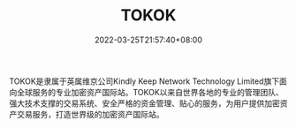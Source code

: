 ﻿---
weight: 
title: "TOKOK"
description: "TOKOK是隶属于英属维京公司Kindly Keep Network Technology Limited旗下面向全球服务的专业加密资产国际站。"
date: 2022-03-25T21:57:40+08:00
lastmod: 2022-03-25T16:45:40+08:00
draft: false
authors: ["Metabd"]
featuredImage: "tokok.webp"
link: ""
tags: ["交易所","TOKOK"]
categories: ["navigation"]
navigation: ["交易所"]
lightgallery: true
toc: true
pinned: false
recommend: false
recommend1: false
---
TOKOK是隶属于英属维京公司Kindly Keep Network Technology Limited旗下面向全球服务的专业加密资产国际站。TOKOK以来自世界各地的专业的管理团队、强大技术支撑的交易系统、安全严格的资金管理、贴心的服务，为用户提供加密资产交易服务，打造世界级的加密资产国际站。
